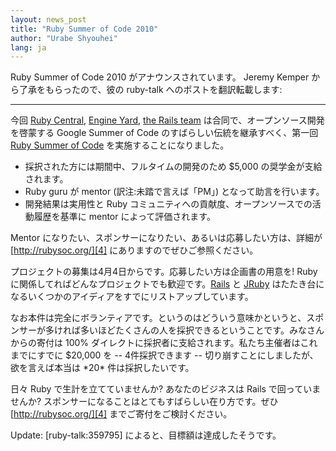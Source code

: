 ```yaml
---
layout: news_post
title: "Ruby Summer of Code 2010"
author: "Urabe Shyouhei"
lang: ja
---
```


Ruby Summer of Code 2010 がアナウンスされています。 Jeremy Kemper から了承をもらったので、彼の
ruby-talk へのポストを翻訳転載します:

* * *

今回 [Ruby Central][1], [Engine Yard][2], [the Rails team][3]
は合同で、オープンソース開発を啓蒙する Google Summer of Code のすばらしい伝統を継承すべく、第一回 [Ruby
Summer of Code][4] を実施することになりました。

* 採択された方には期間中、フルタイムの開発のため $5,000 の奨学金が支給されます。
* Ruby guru が mentor (訳注:未踏で言えば「PM」) となって助言を行います。
* 開発結果は実用性と Ruby コミュニティへの貢献度、オープンソースでの活動履歴を基準に mentor によって評価されます。

Mentor になりたい、スポンサーになりたい、あるいは応募したい方は、詳細が [http://rubysoc.org/][4]
にありますのでぜひご参照ください。

プロジェクトの募集は4月4日からです。応募したい方は企画書の用意を! Ruby
に関係してればどんなプロジェクトでも歓迎です。[Rails][5] と [JRuby][6]
はたたき台になるいくつかのアイディアをすでにリストアップしています。

なお本件は完全にボランティアです。というのはどういう意味かというと、スポンサーが多ければ多いほどたくさんの人を採択できるということです。みなさんからの寄付は
100% ダイレクトに採択者に支給されます。私たち主催者はこれまでにすでに $20,000 を -- 4件採択できます --
切り崩すことにしましたが、欲を言えば本当は \*20\* 件は採択したいです。

日々 Ruby で生計を立てていませんか? あなたのビジネスは Rails で回っていませんか?
スポンサーになることはとてもすばらしい在り方です。ぜひ [http://rubysoc.org/][4] までご寄付をご検討ください。

Update: \[ruby-talk:359795\] によると、目標額は達成したそうです。



[1]: http://rubycentral.org/
[2]: http://www.engineyard.com/blog/2010/ruby-summer-of-code-is-here/
[3]: http://weblog.rubyonrails.org/2010/3/24/ruby-summer-of-code
[4]: http://rubysoc.org/
[5]: http://wiki.rubyonrails.org/rubysoc/2010/ideas
[6]: http://wiki.jruby.org/RubySummerOfCode2010
